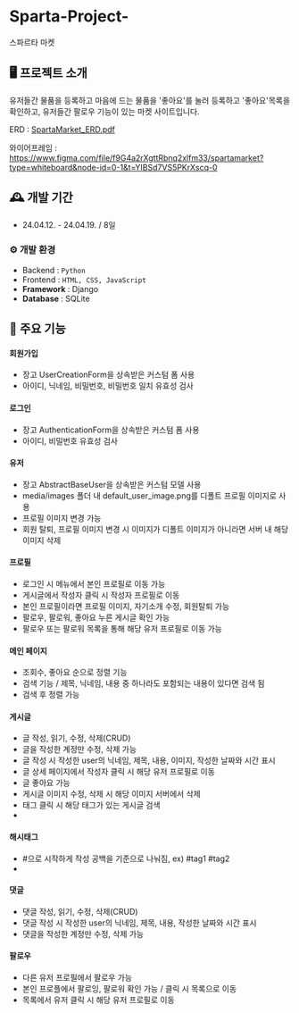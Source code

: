 # Sparta-Project-
스파르타 마켓


## 🖥️ 프로젝트 소개
유저들간 물품을 등록하고 마음에 드는 물품을 '좋아요'를 눌러 등록하고 '좋아요'목록을 확인하고,
유저들간 팔로우 기능이 있는 마켓 사이트입니다.

ERD : 
[SpartaMarket_ERD.pdf](https://github.com/HyunHyoMin/spartamarket/files/15020078/SpartaMarket_ERD.pdf)

와이어프레임 :
https://www.figma.com/file/f9G4a2rXgttRbnq2xlfm33/spartamarket?type=whiteboard&node-id=0-1&t=YIBSd7VS5PKrXscq-0


## 🕰️ 개발 기간
* 24.04.12. - 24.04.19. / 8일

### ⚙️ 개발 환경
- Backend : `Python`
- Frontend : `HTML, CSS, JavaScript`
- **Framework** : Django
- **Database** : SQLite

## 📌 주요 기능
#### 회원가입
- 장고 UserCreationForm을 상속받은 커스텀 폼 사용
- 아이디, 닉네임, 비밀번호, 비밀번호 일치 유효성 검사

#### 로그인
- 장고 AuthenticationForm을 상속받은 커스텀 폼 사용
- 아이디, 비밀번호 유효성 검사

#### 유저
 - 장고 AbstractBaseUser을 상속받은 커스텀 모델 사용
 - media/images 폴더 내 default_user_image.png를 디폴트 프로필 이미지로 사용
 - 프로필 이미지 변경 가능
 - 회원 탈퇴, 프로필 이미지 변경 시 이미지가 디폴트 이미지가 아니라면 서버 내 해당 이미지 삭제

#### 프로필
 - 로그인 시 메뉴에서 본인 프로필로 이동 가능
 - 게시글에서 작성자 클릭 시 작성자 프로필로 이동
 - 본인 프로필이라면 프로필 이미지, 자기소개 수정, 회원탈퇴 가능
 - 팔로우, 팔로워, 좋아요 누른 게시글 확인 가능
 - 팔로우 또는 팔로워 목록을 통해 해당 유저 프로필로 이동 가능

#### 메인 페이지
 - 조회수, 좋아요 순으로 정렬 기능
 - 검색 기능 / 제목, 닉네임, 내용 중 하나라도 포함되는 내용이 있다면 검색 됨
 - 검색 후 정렬 가능

#### 게시글
- 글 작성, 읽기, 수정, 삭제(CRUD)
- 글을 작성한 계정만 수정, 삭제 가능
- 글 작성 시 작성한 user의 닉네임, 제목, 내용, 이미지, 작성한 날짜와 시간 표시
- 글 상세 페이지에서 작성자 클릭 시 해당 유저 프로필로 이동
- 글 좋아요 가능
- 게시글 이미지 수정, 삭제 시 해당 이미지 서버에서 삭제
- 태그 클릭 시 해당 태그가 있는 게시글 검색
- 
#### 해시태그 
 - #으로 시작하게 작성 공백을 기준으로 나눠짐, ex) #tag1 #tag2
 - 
#### 댓글
- 댓글 작성, 읽기, 수정, 삭제(CRUD)
- 댓글 작성 시 작성한 user의 닉네임, 제목, 내용, 작성한 날짜와 시간 표시
- 댓글을 작성한 계정만 수정, 삭제 가능

#### 팔로우
- 다른 유저 프로필에서 팔로우 가능
- 본인 프로플에서 팔로잉, 팔로워 확인 가능 / 클릭 시 목록으로 이동
- 목록에서 유저 클릭 시 해당 유저 프로필로 이동
